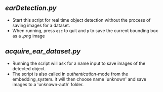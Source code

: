 ## _earDetection.py_
   - Start this script for real time object detection without the process of saving images for a dataset.
   - When running, press `esc` to quit and `p` to save the current bounding box as a _.png_ image
## _acquire_ear_dataset.py_
   - Running the script will ask for a name input to save images of the detected object.
   - The script is also called in _authentication_-mode from the embedding_system. It will then choose name 'unknown' and save images to a 'unknown-auth' folder.

